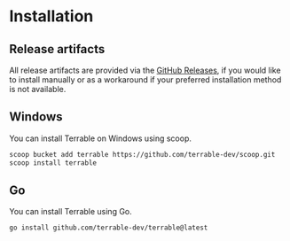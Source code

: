 # Installation

## Release artifacts

All release artifacts are provided via the [GitHub Releases](https://github.com/terrable-dev/terrable/releases), if you would like to install manually
or as a workaround if your preferred installation method is not available.

## Windows

You can install Terrable on Windows using scoop.

```bash
scoop bucket add terrable https://github.com/terrable-dev/scoop.git
scoop install terrable
```

## Go

You can install Terrable using Go.

```bash
go install github.com/terrable-dev/terrable@latest
```
